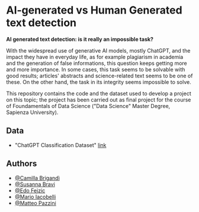 # AI-generated vs Human Generated text detection

**AI generated text detection: is it really an impossible task?**

With the widespread use of generative AI models, mostly ChatGPT,
and the impact they have in everyday life, as for example plagiarism in academia and the generation of false informations, this question keeps getting more and more importance. In some cases, this task seems to be solvable with good results; articles' abstracts and science-related text seems to be one of these. On the other hand, the task in its integrity seems impossible to solve. 

This repository contains the code and the dataset used to develop a project on this topic; the project has been carried out as final project for the course of Foundamentals of Data Science ("Data Science" Master Degree, Sapienza University).

## Data
- "ChatGPT Classification Dataset" [link](https://www.kaggle.com/datasets/mahdimaktabdar/chatgpt-classification-dataset)

## Authors
- [@Camilla Brigandì](https://github.com/camillabrigandi)
- [@Susanna Bravi](https://github.com/susannabravi)
- [@Edo Fejzic](https://github.com/do3-173)
- [@Mario Iacobelli](https://github.com/Marioiacobelli)
- [@Matteo Pazzini](https://github.com/matteopazzini)

